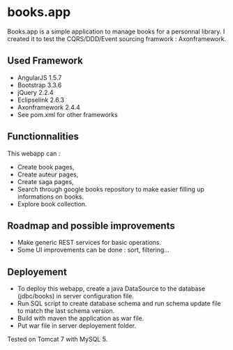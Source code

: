 # books.app

Books.app is a simple application to manage books for a personnal library. I created it to test the CQRS/DDD/Event sourcing framwork : Axonframework. 

## Used Framework
* AngularJS 1.5.7
* Bootstrap 3.3.6
* jQuery 2.2.4
* Eclipselink 2.6.3
* Axonframework 2.4.4
* See pom.xml for other frameworks

## Functionnalities

This webapp can :
* Create book pages,
* Create auteur pages,
* Create saga pages,
* Search through google books repository to make easier filling up informations on books.
* Explore book collection.

## Roadmap and possible improvements
* Make generic REST services for basic operations.
* Some UI improvements can be done : sort, filtering...

## Deployement
* To deploy this webapp, create a java DataSource to the database (jdbc/books) in server configuration file.
* Run SQL script to create database schema and run schema update file to match the last schema version.
* Build with maven the application as war file.
* Put war file in server deployement folder.

Tested on Tomcat 7 with MySQL 5.
